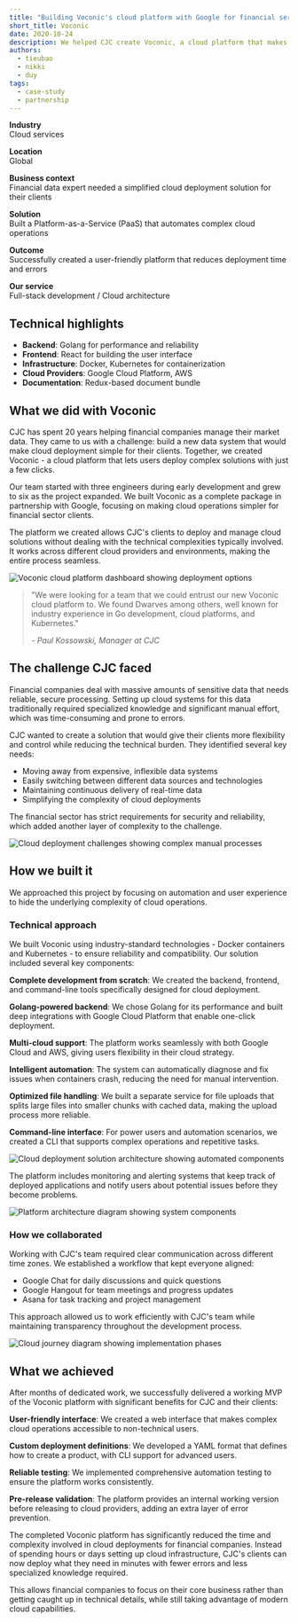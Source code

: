 ```yaml
---
title: "Building Voconic's cloud platform with Google for financial services"
short_title: Voconic
date: 2020-10-24
description: We helped CJC create Voconic, a cloud platform that makes it easy for financial companies to deploy complex systems with just a few clicks, reducing manual effort and errors while working across different cloud providers.
authors: 
  - tieubao
  - nikki
  - duy
tags: 
  - case-study
  - partnership
---
```


**Industry**\
Cloud services

**Location**\
Global

**Business context**\
Financial data expert needed a simplified cloud deployment solution for their clients

**Solution**\
Built a Platform-as-a-Service (PaaS) that automates complex cloud operations

**Outcome**\
Successfully created a user-friendly platform that reduces deployment time and errors

**Our service**\
Full-stack development / Cloud architecture

## Technical highlights

- **Backend**: Golang for performance and reliability
- **Frontend**: React for building the user interface
- **Infrastructure**: Docker, Kubernetes for containerization
- **Cloud Providers**: Google Cloud Platform, AWS
- **Documentation**: Redux-based document bundle

## What we did with Voconic

CJC has spent 20 years helping financial companies manage their market data. They came to us with a challenge: build a new data system that would make cloud deployment simple for their clients. Together, we created Voconic - a cloud platform that lets users deploy complex solutions with just a few clicks.

Our team started with three engineers during early development and grew to six as the project expanded. We built Voconic as a complete package in partnership with Google, focusing on making cloud operations simpler for financial sector clients.

The platform we created allows CJC's clients to deploy and manage cloud solutions without dealing with the technical complexities typically involved. It works across different cloud providers and environments, making the entire process seamless.

![Voconic cloud platform dashboard showing deployment options](assets/voconic-main.webp)

> "We were looking for a team that we could entrust our new Voconic cloud platform to. We found Dwarves among others, well known for industry experience in Go development, cloud platforms, and Kubernetes."
>
> *- Paul Kossowski, Manager at CJC*

## The challenge CJC faced

Financial companies deal with massive amounts of sensitive data that needs reliable, secure processing. Setting up cloud systems for this data traditionally required specialized knowledge and significant manual effort, which was time-consuming and prone to errors.

CJC wanted to create a solution that would give their clients more flexibility and control while reducing the technical burden. They identified several key needs:

- Moving away from expensive, inflexible data systems
- Easily switching between different data sources and technologies
- Maintaining continuous delivery of real-time data
- Simplifying the complexity of cloud deployments

The financial sector has strict requirements for security and reliability, which added another layer of complexity to the challenge.

![Cloud deployment challenges showing complex manual processes](assets/voconic-context.webp)

## How we built it

We approached this project by focusing on automation and user experience to hide the underlying complexity of cloud operations.

### Technical approach

We built Voconic using industry-standard technologies - Docker containers and Kubernetes - to ensure reliability and compatibility. Our solution included several key components:

**Complete development from scratch**: We created the backend, frontend, and command-line tools specifically designed for cloud deployment.

**Golang-powered backend**: We chose Golang for its performance and built deep integrations with Google Cloud Platform that enable one-click deployment.

**Multi-cloud support**: The platform works seamlessly with both Google Cloud and AWS, giving users flexibility in their cloud strategy.

**Intelligent automation**: The system can automatically diagnose and fix issues when containers crash, reducing the need for manual intervention.

**Optimized file handling**: We built a separate service for file uploads that splits large files into smaller chunks with cached data, making the upload process more reliable.

**Command-line interface**: For power users and automation scenarios, we created a CLI that supports complex operations and repetitive tasks.

![Cloud deployment solution architecture showing automated components](assets/voconic-deployment.webp)

The platform includes monitoring and alerting systems that keep track of deployed applications and notify users about potential issues before they become problems.

![Platform architecture diagram showing system components](assets/voconic-built.webp)

### How we collaborated

Working with CJC's team required clear communication across different time zones. We established a workflow that kept everyone aligned:

- Google Chat for daily discussions and quick questions
- Google Hangout for team meetings and progress updates
- Asana for task tracking and project management

This approach allowed us to work efficiently with CJC's team while maintaining transparency throughout the development process.

![Cloud journey diagram showing implementation phases](assets/voconic-journey.webp)

## What we achieved

After months of dedicated work, we successfully delivered a working MVP of the Voconic platform with significant benefits for CJC and their clients:

**User-friendly interface**: We created a web interface that makes complex cloud operations accessible to non-technical users.

**Custom deployment definitions**: We developed a YAML format that defines how to create a product, with CLI support for advanced users.

**Reliable testing**: We implemented comprehensive automation testing to ensure the platform works consistently.

**Pre-release validation**: The platform provides an internal working version before releasing to cloud providers, adding an extra layer of error prevention.

The completed Voconic platform has significantly reduced the time and complexity involved in cloud deployments for financial companies. Instead of spending hours or days setting up cloud infrastructure, CJC's clients can now deploy what they need in minutes with fewer errors and less specialized knowledge required.

This allows financial companies to focus on their core business rather than getting caught up in technical details, while still taking advantage of modern cloud capabilities.
